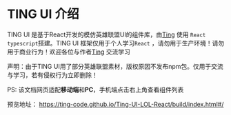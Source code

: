 # TING UI 介绍

TING UI 是基于React开发的模仿英雄联盟UI的组件库，由[Ting](https://github.com/TINGCYGF) 使用 `React` `typescript`搭建。TING UI 框架仅用于个人学习`React` ，请勿用于生产环境！请勿用于商业行为！欢迎各位与作者[Ting](https://github.com/TINGCYGF) 交流学习

声明：由于TING UI用了部分英雄联盟素材，版权原因不发布npm包。仅用于交流与学习，若有侵权行为立即删除！



PS: 该文档网页适配**移动端**和**PC**，手机端点击右上角查看组件列表

预览地址： https://ting-code.github.io/Ting-UI-LOL-React/build/index.html#/
